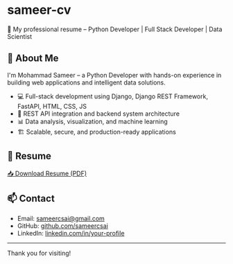 # sameer-cv

📄 My professional resume – Python Developer | Full Stack Developer | Data Scientist

## 🔹 About Me

I'm Mohammad Sameer – a Python Developer with hands-on experience in building web applications and intelligent data solutions.

- 💻 Full-stack development using Django, Django REST Framework, FastAPI, HTML, CSS, JS
- 🔗 REST API integration and backend system architecture
- 📊 Data analysis, visualization, and machine learning
- 🏗️ Scalable, secure, and production-ready applications
  
## 📎 Resume

[📥 Download Resume (PDF)](./Mohd_Sameer_Resume.docx)

## 📫 Contact

- Email: sameercsai@gmail.com  
- GitHub: [github.com/sameercsai](https://github.com/sameercsai)  
- LinkedIn: [linkedin.com/in/your-profile](https://www.linkedin.com/in/sameercs/) 

---

Thank you for visiting!
